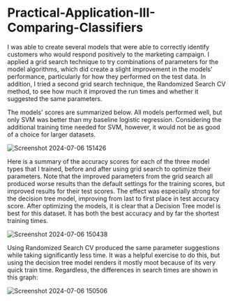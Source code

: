 # Practical-Application-III-Comparing-Classifiers

I was able to create several models that were able to correctly identify customers who would respond positively to the marketing campaign. I applied a grid search technique to try combinations of parameters for the model algorithms, which did create a slight improvement in the models' performance, particularly for how they performed on the test data. In addition, I tried a second grid search technique, the Randomized Search CV method, to see how much it improved the run times and whether it suggested the same parameters.

The models' scores are summarized below. All models performed well, but only SVM was better than my baseline logistic regression. Considering the additional training time needed for SVM, however, it would not be as good of a choice for larger datasets. 

![Screenshot 2024-07-06 151426](https://github.com/SenorMega/Practical-Application-III-Comparing-Classifiers/assets/161073693/62741515-7ecd-4366-ad94-0b13d2bc2c57)


Here is a summary of the accuracy scores for each of the three model types that I trained, before and after using grid search to optimize their parameters. Note that the improved parameters from the grid search all produced worse results than the default settings for the training scores, but improved results for their test scores. The effect was especially strong for the decision tree model, improving from last to first place in test accuracy score. After optimizing the models, it is clear that a Decision Tree model is best for this dataset. It has both the best accuracy and by far the shortest training times. 

![Screenshot 2024-07-06 150438](https://github.com/SenorMega/Practical-Application-III-Comparing-Classifiers/assets/161073693/d1ba69e6-8f47-4262-b8c9-994bc689705a)

Using Randomized Search CV produced the same parameter suggestions while taking significantly less time. It was a helpful exercise to do this, but using the decision tree model renders it mostly moot because of its very quick train time. Regardless, the differences in search times are shown in this graph:

![Screenshot 2024-07-06 150506](https://github.com/SenorMega/Practical-Application-III-Comparing-Classifiers/assets/161073693/69230462-8e24-465c-aa10-9e2d3bfdcdda)
